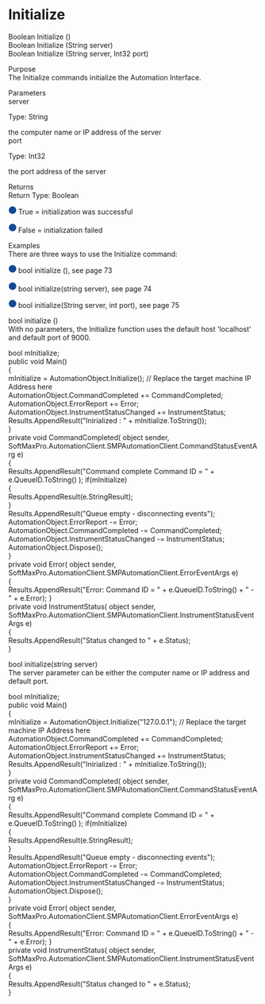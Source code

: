 # Initialize

Boolean Initialize ()\
Boolean Initialize (String server)\
Boolean Initialize (String server, Int32 port)

Purpose\
The Initialize commands initialize the Automation Interface.

Parameters\
server

Type: String

the computer name or IP address of the server\
port

Type: Int32

the port address of the server

Returns\
Return Type: Boolean

![](<../../../../../.gitbook/assets/0 (19).png>) True = initialization was successful

![](<../../../../../.gitbook/assets/1 (19).png>) False = initialization failed

Examples\
There are three ways to use the Initialize command:

![](<../../../../../.gitbook/assets/2 (10) (1).png>) bool initialize (), see page 73

![](<../../../../../.gitbook/assets/3 (12).png>) bool initialize(string server), see page 74

![](<../../../../../.gitbook/assets/4 (11).png>) bool initialize(String server, int port), see page 75

bool initialize ()\
With no parameters, the Initialize function uses the default host 'localhost' and default port of 9000.

bool mInitialize;\
public void Main()\
{\
mInitialize = AutomationObject.Initialize(); // Replace the target machine IP Address here\
AutomationObject.CommandCompleted += CommandCompleted;\
AutomationObject.ErrorReport += Error;\
AutomationObject.InstrumentStatusChanged += InstrumentStatus;\
Results.AppendResult("Inirialized : " + mInitialize.ToString());\
}\
private void CommandCompleted( object sender,\
SoftMaxPro.AutomationClient.SMPAutomationClient.CommandStatusEventArg e)\
{\
Results.AppendResult("Command complete Command ID = " + e.QueueID.ToString() ); if(mInitialize)\
{\
Results.AppendResult(e.StringResult);\
}\
Results.AppendResult("Queue empty - disconnecting events");\
AutomationObject.ErrorReport -= Error;\
AutomationObject.CommandCompleted -= CommandCompleted;\
AutomationObject.InstrumentStatusChanged -= InstrumentStatus;\
AutomationObject.Dispose();\
}\
private void Error( object sender,\
SoftMaxPro.AutomationClient.SMPAutomationClient.ErrorEventArgs e)\
{\
Results.AppendResult("Error: Command ID = " + e.QueueID.ToString() + " - " + e.Error); }\
private void InstrumentStatus( object sender,\
SoftMaxPro.AutomationClient.SMPAutomationClient.InstrumentStatusEventArgs e)\
{\
Results.AppendResult("Status changed to " + e.Status);\
}

bool initialize(string server)\
The server parameter can be either the computer name or IP address and default port.

bool mInitialize;\
public void Main()\
{\
mInitialize = AutomationObject.Initialize("127.0.0.1"); // Replace the target machine IP Address here\
AutomationObject.CommandCompleted += CommandCompleted;\
AutomationObject.ErrorReport += Error;\
AutomationObject.InstrumentStatusChanged += InstrumentStatus;\
Results.AppendResult("Inirialized : " + mInitialize.ToString());\
}\
private void CommandCompleted( object sender,\
SoftMaxPro.AutomationClient.SMPAutomationClient.CommandStatusEventArg e)\
{\
Results.AppendResult("Command complete Command ID = " + e.QueueID.ToString() ); if(mInitialize)\
{\
Results.AppendResult(e.StringResult);\
}\
Results.AppendResult("Queue empty - disconnecting events");\
AutomationObject.ErrorReport -= Error;\
AutomationObject.CommandCompleted -= CommandCompleted;\
AutomationObject.InstrumentStatusChanged -= InstrumentStatus;\
AutomationObject.Dispose();\
}\
private void Error( object sender,\
SoftMaxPro.AutomationClient.SMPAutomationClient.ErrorEventArgs e)\
{\
Results.AppendResult("Error: Command ID = " + e.QueueID.ToString() + " - " + e.Error); }\
private void InstrumentStatus( object sender,\
SoftMaxPro.AutomationClient.SMPAutomationClient.InstrumentStatusEventArgs e)\
{\
Results.AppendResult("Status changed to " + e.Status);\
}
